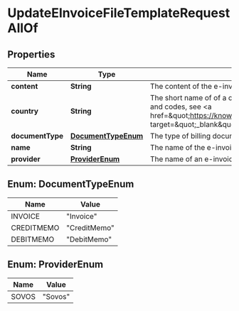 

# UpdateEInvoiceFileTemplateRequestAllOf


## Properties

| Name | Type | Description | Notes |
|------------ | ------------- | ------------- | -------------|
|**content** | **String** | The content of the e-invoice file template, which must be encoded in Base64 format.  |  [optional] |
|**country** | **String** | The short name of of a country or region where you must comply with e-invoicing requirements. For example, &#x60;IN&#x60; for India. For the full list of country names and codes, see &lt;a href&#x3D;\&quot;https://knowledgecenter.zuora.com/Quick_References/Country%2C_State%2C_and_Province_Codes/A_Country_Names_and_Their_ISO_Codes\&quot; target&#x3D;\&quot;_blank\&quot;&gt;ISO Standard Country Codes&lt;/a&gt;.  |  [optional] |
|**documentType** | [**DocumentTypeEnum**](#DocumentTypeEnum) | The type of billing documents, which the e-invoice file template is intended for.  |  [optional] |
|**name** | **String** | The name of the e-invoice file template.  |  [optional] |
|**provider** | [**ProviderEnum**](#ProviderEnum) | The name of an e-invoicing service provider that assists in generating e-invoice files.  |  [optional] |



## Enum: DocumentTypeEnum

| Name | Value |
|---- | -----|
| INVOICE | &quot;Invoice&quot; |
| CREDITMEMO | &quot;CreditMemo&quot; |
| DEBITMEMO | &quot;DebitMemo&quot; |



## Enum: ProviderEnum

| Name | Value |
|---- | -----|
| SOVOS | &quot;Sovos&quot; |



